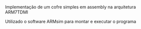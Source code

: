 Implementação de um cofre simples em assembly na arquitetura ARM7TDMI

Utilizado o software ARMsim para montar e executar o programa
